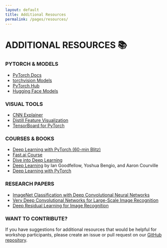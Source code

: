 ```yaml
---
layout: default
title: Additional Resources
permalink: /pages/resources/
---
```


# ADDITIONAL RESOURCES 📚

<div class="notebook-browser">

  <div class="notebook-card">
    <div class="notebook-header">
      <h3>PYTORCH & MODELS</h3>
    </div>
    <div class="notebook-content">
      <ul>
        <li><a href="https://pytorch.org/docs/stable/" target="_blank">PyTorch Docs</a></li>
        <li><a href="https://pytorch.org/vision/stable/models.html" target="_blank">torchvision Models</a></li>
        <li><a href="https://pytorch.org/hub/" target="_blank">PyTorch Hub</a></li>
        <li><a href="https://huggingface.co/models" target="_blank">Hugging Face Models</a></li>
      </ul>
    </div>
  </div>

  <div class="notebook-card">
    <div class="notebook-header">
      <h3>VISUAL TOOLS</h3>
    </div>
    <div class="notebook-content">
      <ul>
        <li><a href="https://poloclub.github.io/cnn-explainer/" target="_blank">CNN Explainer</a></li>
        <li><a href="https://distill.pub/2017/feature-visualization/" target="_blank">Distill Feature Visualization</a></li>
        <li><a href="https://pytorch.org/docs/stable/tensorboard.html" target="_blank">TensorBoard for PyTorch</a></li>
      </ul>
    </div>
  </div>

  <div class="notebook-card">
    <div class="notebook-header">
      <h3>COURSES & BOOKS</h3>
    </div>
    <div class="notebook-content">
      <ul>
        <li><a href="https://pytorch.org/tutorials/beginner/deep_learning_60min_blitz.html" target="_blank">Deep Learning with PyTorch (60-min Blitz)</a></li>
        <li><a href="https://course.fast.ai/" target="_blank">Fast.ai Course</a></li>
        <li><a href="https://d2l.ai/" target="_blank">Dive into Deep Learning</a></li>
        <li><a href="https://www.deeplearningbook.org/" target="_blank">Deep Learning</a> by Ian Goodfellow, Yoshua Bengio, and Aaron Courville</li>
        <li><a href="https://pytorch.org/deep-learning-with-pytorch" target="_blank">Deep Learning with PyTorch</a></li>
      </ul>
    </div>
  </div>

  <div class="notebook-card">
    <div class="notebook-header">
      <h3>RESEARCH PAPERS</h3>
    </div>
    <div class="notebook-content">
      <ul>
        <li><a href="https://papers.nips.cc/paper/4824-imagenet-classification-with-deep-convolutional-neural-networks.pdf" target="_blank">ImageNet Classification with Deep Convolutional Neural Networks</a></li>
        <li><a href="https://arxiv.org/abs/1409.1556" target="_blank">Very Deep Convolutional Networks for Large-Scale Image Recognition</a></li>
        <li><a href="https://arxiv.org/abs/1512.03385" target="_blank">Deep Residual Learning for Image Recognition</a></li>
      </ul>
    </div>
  </div>

</div>

<div class="card">
  <h3>WANT TO CONTRIBUTE?</h3>
  <p>If you have suggestions for additional resources that would be helpful for workshop participants, please create an issue or pull request on our <a href="https://github.com/CLDiego/uom_fse_dl_workshop" target="_blank">GitHub repository</a>.</p>
</div>